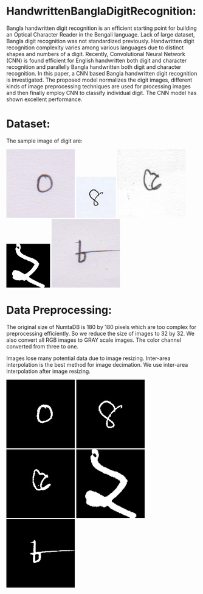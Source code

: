 # HandwrittenBanglaDigitRecognition:

Bangla handwritten digit recognition is an efficient starting point for building an Optical Character Reader in the Bengali language. Lack of large dataset, Bangla digit recognition was not standardized previously. Handwritten digit recognition complexity varies among various languages due to distinct shapes and numbers of a digit. Recently, Convolutional Neural Network (CNN) is found efficient for English handwritten both digit and character recognition and parallelly Bangla handwritten both digit and character recognition. In this paper, a CNN based Bangla handwritten digit recognition is investigated. The proposed model normalizes the digit images, different kinds of image preprocessing techniques are used for processing images and then finally employ CNN to classify individual digit. The CNN model has shown excellent performance.

# Dataset:
The sample image of digit are:

![Alt text](https://github.com/shamim-ice/HandwrittenBanglaDigitRecognition/blob/master/a00007.png)
![Alt text](https://github.com/shamim-ice/HandwrittenBanglaDigitRecognition/blob/master/b00006.png)
![Alt text](https://github.com/shamim-ice/HandwrittenBanglaDigitRecognition/blob/master/c00022.png)
![Alt text](https://github.com/shamim-ice/HandwrittenBanglaDigitRecognition/blob/master/e00020.png)
![Alt text](https://github.com/shamim-ice/HandwrittenBanglaDigitRecognition/blob/master/d00754.png)

# Data Preprocessing:

The original size of NumtaDB is 180 by 180 pixels which are too complex for preprocessing efficiently. So we reduce the size of images to 32 by 32. We also convert all RGB images to GRAY scale images. The color channel converted from three to one.

Images lose many potential data due to image resizing. Inter-area interpolation is the best method for image decimation. We use inter-area interpolation after image resizing.

![Alt text](https://github.com/shamim-ice/HandwrittenBanglaDigitRecognition/blob/master/a.png)
![Alt text](https://github.com/shamim-ice/HandwrittenBanglaDigitRecognition/blob/master/b.png)
![Alt text](https://github.com/shamim-ice/HandwrittenBanglaDigitRecognition/blob/master/c.png)
![Alt text](https://github.com/shamim-ice/HandwrittenBanglaDigitRecognition/blob/master/e.png)
![Alt text](https://github.com/shamim-ice/HandwrittenBanglaDigitRecognition/blob/master/d.png)
